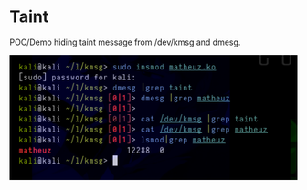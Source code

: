 # Taint
POC/Demo hiding taint message from /dev/kmsg and dmesg.

<p align="center"><img src="matheuz.png"></p>
